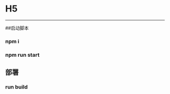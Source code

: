 
# H5
---------------------------------------------

##启动脚本

### npm i

### npm run start

## 部署

### run build




